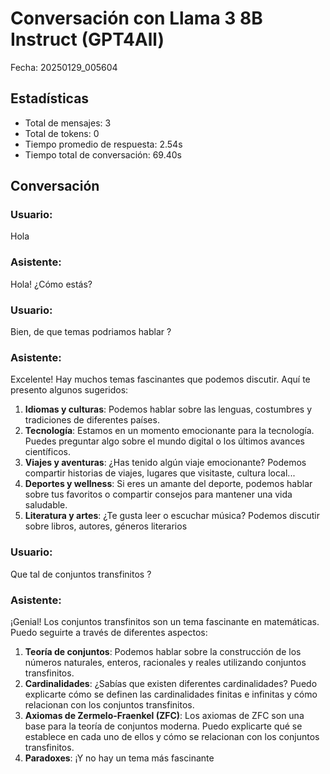 # Conversación con Llama 3 8B Instruct (GPT4All)
Fecha: 20250129_005604

## Estadísticas
- Total de mensajes: 3
- Total de tokens: 0
- Tiempo promedio de respuesta: 2.54s
- Tiempo total de conversación: 69.40s

## Conversación
### Usuario:
Hola

### Asistente:
Hola! ¿Cómo estás?

### Usuario:
Bien, de que temas podriamos hablar ?

### Asistente:
Excelente! Hay muchos temas fascinantes que podemos discutir. Aquí te presento algunos sugeridos:

1. **Idiomas y culturas**: Podemos hablar sobre las lenguas, costumbres y tradiciones de diferentes países.
2. **Tecnología**: Estamos en un momento emocionante para la tecnología. Puedes preguntar algo sobre el mundo digital o los últimos avances científicos.
3. **Viajes y aventuras**: ¿Has tenido algún viaje emocionante? Podemos compartir historias de viajes, lugares que visitaste, cultura local...
4. **Deportes y wellness**: Si eres un amante del deporte, podemos hablar sobre tus favoritos o compartir consejos para mantener una vida saludable.
5. **Literatura y artes**: ¿Te gusta leer o escuchar música? Podemos discutir sobre libros, autores, géneros literarios

### Usuario:
Que tal de conjuntos transfinitos ?

### Asistente:
¡Genial! Los conjuntos transfinitos son un tema fascinante en matemáticas. Puedo seguirte a través de diferentes aspectos:

1. **Teoría de conjuntos**: Podemos hablar sobre la construcción de los números naturales, enteros, racionales y reales utilizando conjuntos transfinitos.
2. **Cardinalidades**: ¿Sabías que existen diferentes cardinalidades? Puedo explicarte cómo se definen las cardinalidades finitas e infinitas y cómo relacionan con los conjuntos transfinitos.
3. **Axiomas de Zermelo-Fraenkel (ZFC)**: Los axiomas de ZFC son una base para la teoría de conjuntos moderna. Puedo explicarte qué se establece en cada uno de ellos y cómo se relacionan con los conjuntos transfinitos.
4. **Paradoxes**: ¡Y no hay un tema más fascinante
